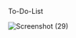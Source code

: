 To-Do-List

![Screenshot (29)](https://github.com/user-attachments/assets/803bb88f-486b-40a1-b099-0c6fbd60ac4b)
